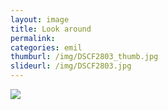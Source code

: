 ```yaml
---
layout: image
title: Look around
permalink: 
categories: emil
thumburl: /img/DSCF2803_thumb.jpg
slideurl: /img/DSCF2803.jpg 
---
```

![](/img/DSCF2803.jpg)


